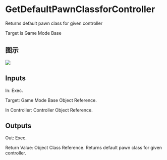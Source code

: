 # GetDefaultPawnClassforController

Returns default pawn class for given controller

Target is Game Mode Base

## 图示

![]($-20221218-18172170.png)

## Inputs

In: Exec.

Target: Game Mode Base Object Reference.

In Controller: Controller Object Reference.  

## Outputs

Out: Exec.

Return Value: Object Class Reference. Returns default pawn class for given controller.

